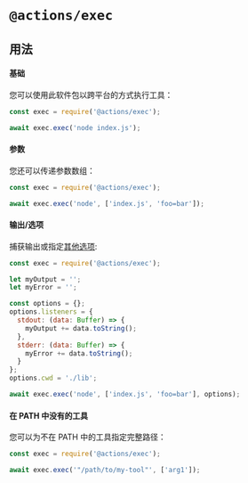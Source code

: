 # `@actions/exec`

## 用法

#### 基础

您可以使用此软件包以跨平台的方式执行工具：

```js
const exec = require('@actions/exec');

await exec.exec('node index.js');
```

#### 参数

您还可以传递参数数组：

```js
const exec = require('@actions/exec');

await exec.exec('node', ['index.js', 'foo=bar']);
```

#### 输出/选项

捕获输出或指定[其他选项](https://github.com/actions/toolkit/blob/d9347d4ab99fd507c0b9104b2cf79fb44fcc827d/packages/exec/src/interfaces.ts#L5):

```js
const exec = require('@actions/exec');

let myOutput = '';
let myError = '';

const options = {};
options.listeners = {
  stdout: (data: Buffer) => {
    myOutput += data.toString();
  },
  stderr: (data: Buffer) => {
    myError += data.toString();
  }
};
options.cwd = './lib';

await exec.exec('node', ['index.js', 'foo=bar'], options);
```

#### 在 PATH 中没有的工具

您可以为不在 PATH 中的工具指定完整路径：

```js
const exec = require('@actions/exec');

await exec.exec('"/path/to/my-tool"', ['arg1']);
```